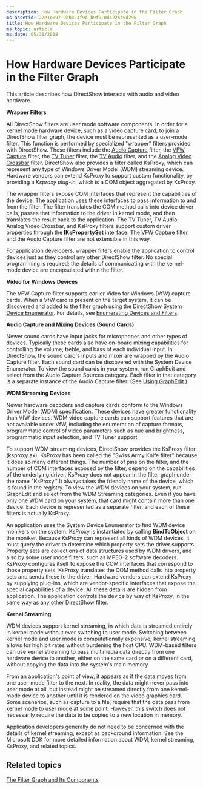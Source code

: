 ```yaml
---
description: How Hardware Devices Participate in the Filter Graph
ms.assetid: 27e1c097-9bb4-4f9c-b9f9-0d4225c0d290
title: How Hardware Devices Participate in the Filter Graph
ms.topic: article
ms.date: 05/31/2018
---
```


# How Hardware Devices Participate in the Filter Graph

This article describes how DirectShow interacts with audio and video hardware.

**Wrapper Filters**

All DirectShow filters are user mode software components. In order for a kernel mode hardware device, such as a video capture card, to join a DirectShow filter graph, the device must be represented as a user-mode filter. This function is performed by specialized "wrapper" filters provided with DirectShow. These filters include the [Audio Capture](audio-capture.md) filter, the [VFW Capture](vfw-capture-filter.md) filter, the [TV Tuner](tv-tuner-filter.md) filter, the [TV Audio](tv-audio-filter.md) filter, and the [Analog Video Crossbar](analog-video-crossbar-filter.md) filter. DirectShow also provides a filter called KsProxy, which can represent any type of Windows Driver Model (WDM) streaming device. Hardware vendors can extend KsProxy to support custom functionality, by providing a *Ksproxy plug-in*, which is a COM object aggregated by KsProxy.

The wrapper filters expose COM interfaces that represent the capabilities of the device. The application uses these interfaces to pass information to and from the filter. The filter translates the COM method calls into device driver calls, passes that information to the driver in kernel mode, and then translates the result back to the application. The TV Tuner, TV Audio, Analog Video Crossbar, and KsProxy filters support custom driver properties through the [**IKsPropertySet**](ikspropertyset.md) interface. The VFW Capture filter and the Audio Capture filter are not extensible in this way.

For application developers, wrapper filters enable the application to control devices just as they control any other DirectShow filter. No special programming is required; the details of communicating with the kernel-mode device are encapsulated within the filter.

**Video for Windows Devices**

The VFW Capture filter supports earlier Video for Windows (VfW) capture cards. When a VfW card is present on the target system, it can be discovered and added to the filter graph using the DirectShow [System Device Enumerator](system-device-enumerator.md). For details, see [Enumerating Devices and Filters](enumerating-devices-and-filters.md).

**Audio Capture and Mixing Devices (Sound Cards)**

Newer sound cards have input jacks for microphones and other types of devices. Typically these cards also have on-board mixing capabilities for controlling the volume, treble, and bass of each individual input. In DirectShow, the sound card's inputs and mixer are wrapped by the Audio Capture filter. Each sound card can be discovered with the System Device Enumerator. To view the sound cards in your system, run GraphEdit and select from the Audio Capture Sources category. Each filter in that category is a separate instance of the Audio Capture filter. (See [Using GraphEdit](using-graphedit.md).)

**WDM Streaming Devices**

Newer hardware decoders and capture cards conform to the Windows Driver Model (WDM) specification. These devices have greater functionality than VfW devices. WDM video capture cards can support features that are not available under VfW, including the enumeration of capture formats, programmatic control of video parameters such as hue and brightness, programmatic input selection, and TV Tuner support.

To support WDM streaming devices, DirectShow provides the KsProxy filter (ksproxy.ax). KsProxy has been called the "Swiss Army Knife filter" because it does so many different things. The number of pins on the filter, and the number of COM interfaces exposed by the filter, depend on the capabilities of the underlying driver. KsProxy does not appear in the filter graph under the name "KsProxy." It always takes the friendly name of the device, which is found in the registry. To view the WDM devices on your system, run GraphEdit and select from the WDM Streaming categories. Even if you have only one WDM card on your system, that card might contain more than one device. Each device is represented as a separate filter, and each of these filters is actually KsProxy.

An application uses the System Device Enumerator to find WDM device monikers on the system. KsProxy is instantiated by calling **BindToObject** on the moniker. Because KsProxy can represent all kinds of WDM devices, it must query the driver to determine which property sets the driver supports. Property sets are collections of data structures used by WDM drivers, and also by some user mode filters, such as MPEG-2 software decoders. KsProxy configures itself to expose the COM interfaces that correspond to those property sets. KsProxy translates the COM method calls into property sets and sends these to the driver. Hardware vendors can extend KsProxy by supplying plug-ins, which are vendor-specific interfaces that expose the special capabilities of a device. All these details are hidden from application. The application controls the device by way of KsProxy, in the same way as any other DirectShow filter.

**Kernel Streaming**

WDM devices support kernel streaming, in which data is streamed entirely in kernel mode without ever switching to user mode. Switching between kernel mode and user mode is computationally expensive; kernel streaming allows for high bit rates without burdening the host CPU. WDM-based filters can use kernel streaming to pass multimedia data directly from one hardware device to another, either on the same card or on a different card, without copying the data into the system's main memory.

From an application's point of view, it appears as if the data moves from one user-mode filter to the next. In reality, the data might never pass into user mode at all, but instead might be streamed directly from one kernel-mode device to another until it is rendered on the video graphics card. Some scenarios, such as capture to a file, require that the data pass from kernel mode to user mode at some point. However, this switch does not necessarily require the data to be copied to a new location in memory.

Application developers generally do not need to be concerned with the details of kernel streaming, except as background information. See the Microsoft DDK for more detailed information about WDM, kernel streaming, KsProxy, and related topics.

## Related topics

<dl> <dt>

[The Filter Graph and Its Components](the-filter-graph-and-its-components.md)
</dt> </dl>

 

 




